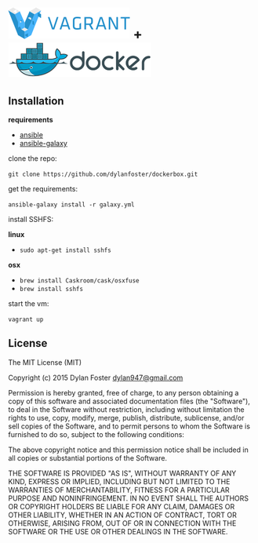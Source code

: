 # ![](/assets/vagrant.png) + ![](/assets/docker.png)

## Installation

**requirements**

 - [ansible](http://docs.ansible.com/ansible/index.html)
 - [ansible-galaxy](https://galaxy.ansible.com/)

clone the repo:

`git clone https://github.com/dylanfoster/dockerbox.git`

get the requirements:

`ansible-galaxy install -r galaxy.yml`

install SSHFS:

**linux**
  - `sudo apt-get install sshfs`

**osx**

  - `brew install Caskroom/cask/osxfuse`
  - `brew install sshfs`

start the vm:

`vagrant up`

## License

The MIT License (MIT)

Copyright (c) 2015 Dylan Foster <dylan947@gmail.com>

Permission is hereby granted, free of charge, to any person obtaining a copy
of this software and associated documentation files (the "Software"), to deal
in the Software without restriction, including without limitation the rights
to use, copy, modify, merge, publish, distribute, sublicense, and/or sell
copies of the Software, and to permit persons to whom the Software is
furnished to do so, subject to the following conditions:

The above copyright notice and this permission notice shall be included in
all copies or substantial portions of the Software.

THE SOFTWARE IS PROVIDED "AS IS", WITHOUT WARRANTY OF ANY KIND, EXPRESS OR
IMPLIED, INCLUDING BUT NOT LIMITED TO THE WARRANTIES OF MERCHANTABILITY,
FITNESS FOR A PARTICULAR PURPOSE AND NONINFRINGEMENT. IN NO EVENT SHALL THE
AUTHORS OR COPYRIGHT HOLDERS BE LIABLE FOR ANY CLAIM, DAMAGES OR OTHER
LIABILITY, WHETHER IN AN ACTION OF CONTRACT, TORT OR OTHERWISE, ARISING FROM,
OUT OF OR IN CONNECTION WITH THE SOFTWARE OR THE USE OR OTHER DEALINGS IN
THE SOFTWARE.
